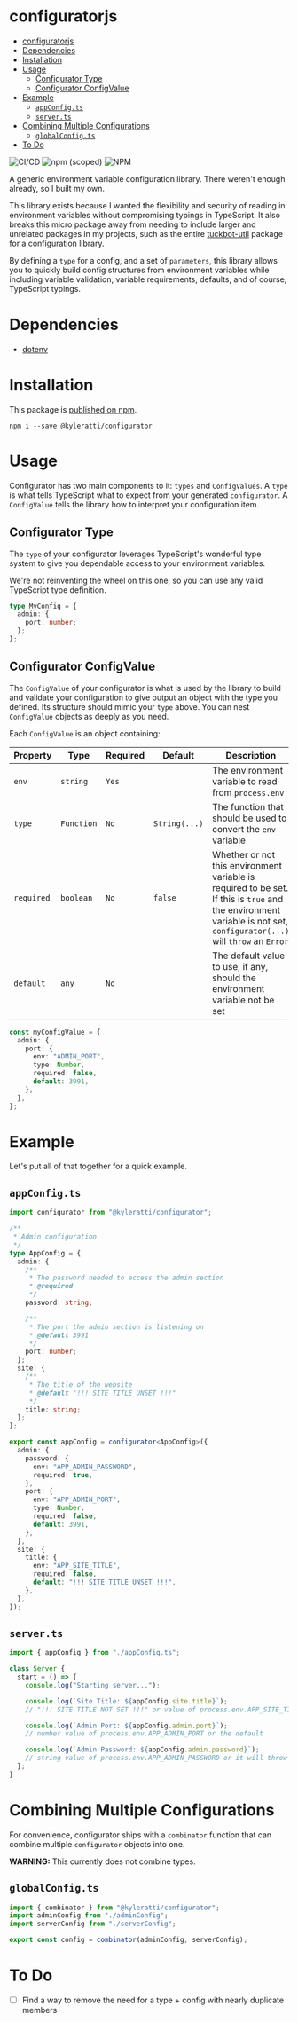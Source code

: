 # configuratorjs

- [configuratorjs](#configuratorjs)
- [Dependencies](#dependencies)
- [Installation](#installation)
- [Usage](#usage)
  - [Configurator Type](#configurator-type)
  - [Configurator ConfigValue](#configurator-configvalue)
- [Example](#example)
  - [`appConfig.ts`](#appconfigts)
  - [`server.ts`](#serverts)
- [Combining Multiple Configurations](#combining-multiple-configurations)
  - [`globalConfig.ts`](#globalconfigts)
- [To Do](#to-do)

![CI/CD](https://github.com/kyleratti/configuratorjs/workflows/CI/CD/badge.svg) ![npm (scoped)](https://img.shields.io/npm/v/@kyleratti/configurator) ![NPM](https://img.shields.io/npm/l/@kyleratti/configurator)

A generic environment variable configuration library. There weren't enough already, so I built my own.

This library exists because I wanted the flexibility and security of reading in environment variables without compromising typings in TypeScript. It also breaks this micro package away from needing to include larger and unrelated packages in my projects, such as the entire [tuckbot-util](https://github.com/kyleratti/tuckbot-util) package for a configuration library.

By defining a `type` for a config, and a set of `parameters`, this library allows you to quickly build config structures from environment variables while including variable validation, variable requirements, defaults, and of course, TypeScript typings.

# Dependencies

- [dotenv](https://github.com/motdotla/dotenv)

# Installation

This package is [published on npm](https://www.npmjs.com/package/@kyleratti/configurator).

```shell
npm i --save @kyleratti/configurator
```

# Usage

Configurator has two main components to it: `types` and `ConfigValues`. A `type` is what tells TypeScript what to expect from your generated `configurator`. A `ConfigValue` tells the library how to interpret your configuration item.

## Configurator Type

The `type` of your configurator leverages TypeScript's wonderful type system to give you dependable access to your environment variables.

We're not reinventing the wheel on this one, so you can use any valid TypeScript type definition.

```typescript
type MyConfig = {
  admin: {
    port: number;
  };
};
```

## Configurator ConfigValue

The `ConfigValue` of your configurator is what is used by the library to build and validate your configuration to give output an object with the type you defined. Its structure should mimic your `type` above. You can nest `ConfigValue` objects as deeply as you need.

Each `ConfigValue` is an object containing:

| Property   | Type       | Required | Default       | Description                                                                                                                                                            |
| ---------- | ---------- | -------- | ------------- | ---------------------------------------------------------------------------------------------------------------------------------------------------------------------- |
| `env`      | `string`   | `Yes`    |               | The environment variable to read from `process.env`                                                                                                                    |
| `type`     | `Function` | `No`     | `String(...)` | The function that should be used to convert the `env` variable                                                                                                         |
| `required` | `boolean`  | `No`     | `false`       | Whether or not this environment variable is required to be set. If this is `true` and the environment variable is not set, `configurator(...)` will `throw` an `Error` |
| `default`  | `any`      | `No`     |               | The default value to use, if any, should the environment variable not be set                                                                                           |

```typescript
const myConfigValue = {
  admin: {
    port: {
      env: "ADMIN_PORT",
      type: Number,
      required: false,
      default: 3991,
    },
  },
};
```

# Example

Let's put all of that together for a quick example.

## `appConfig.ts`

```typescript
import configurator from "@kyleratti/configurator";

/**
 * Admin configuration
 */
type AppConfig = {
  admin: {
    /**
     * The password needed to access the admin section
     * @required
     */
    password: string;

    /**
     * The port the admin section is listening on
     * @default 3991
     */
    port: number;
  };
  site: {
    /**
     * The title of the website
     * @default "!!! SITE TITLE UNSET !!!"
     */
    title: string;
  };
};

export const appConfig = configurator<AppConfig>({
  admin: {
    password: {
      env: "APP_ADMIN_PASSWORD",
      required: true,
    },
    port: {
      env: "APP_ADMIN_PORT",
      type: Number,
      required: false,
      default: 3991,
    },
  },
  site: {
    title: {
      env: "APP_SITE_TITLE",
      required: false,
      default: "!!! SITE TITLE UNSET !!!",
    },
  },
});
```

## `server.ts`

```typescript
import { appConfig } from "./appConfig.ts";

class Server {
  start = () => {
    console.log("Starting server...");

    console.log(`Site Title: ${appConfig.site.title}`);
    // "!!! SITE TITLE NOT SET !!!" or value of process.env.APP_SITE_TITLE

    console.log(`Admin Port: ${appConfig.admin.port}`);
    // number value of process.env.APP_ADMIN_PORT or the default

    console.log(`Admin Password: ${appConfig.admin.password}`);
    // string value of process.env.APP_ADMIN_PASSWORD or it will throw a new Error
  };
}
```

# Combining Multiple Configurations

For convenience, configurator ships with a `combinator` function that can combine multiple `configurator` objects into one.

**WARNING:** This currently does not combine types.

## `globalConfig.ts`

```typescript
import { combinator } from "@kyleratti/configurator";
import adminConfig from "./adminConfig";
import serverConfig from "./serverConfig";

export const config = combinator(adminConfig, serverConfig);
```

# To Do

- [ ] Find a way to remove the need for a type + config with nearly duplicate members
